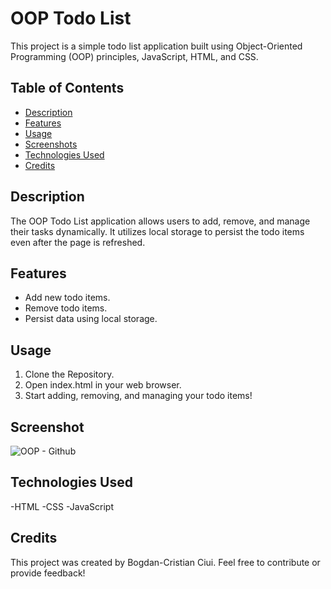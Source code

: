 # OOP Todo List

This project is a simple todo list application built using Object-Oriented Programming (OOP) principles, JavaScript, HTML, and CSS.

## Table of Contents

- [Description](#description)
- [Features](#features)
- [Usage](#usage)
- [Screenshots](#screenshots)
- [Technologies Used](#technologies-used)
- [Credits](#credits)

## Description

The OOP Todo List application allows users to add, remove, and manage their tasks dynamically. It utilizes local storage to persist the todo items even after the page is refreshed.

## Features

- Add new todo items.
- Remove todo items.
- Persist data using local storage.

## Usage
1. Clone the Repository.
2. Open index.html in your web browser.
3. Start adding, removing, and managing your todo items!

## Screenshot
![OOP - Github](https://github.com/bogdanciui18/Todo-List-Javascript-OOP/assets/138584489/5274806e-86ac-48e4-ba3e-6ec4908f333f)

## Technologies Used
-HTML
-CSS
-JavaScript

## Credits
This project was created by Bogdan-Cristian Ciui. Feel free to contribute or provide feedback!

   

